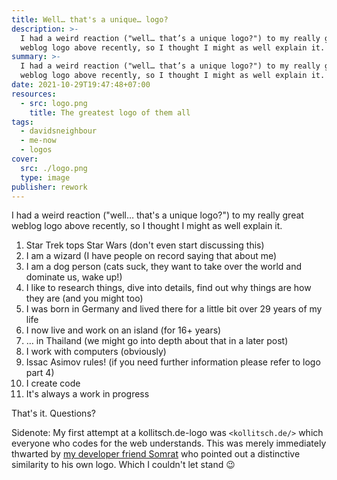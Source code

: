 ```yaml
---
title: Well… that's a unique… logo?
description: >-
  I had a weird reaction ("well… that’s a unique logo?") to my really great
  weblog logo above recently, so I thought I might as well explain it.
summary: >-
  I had a weird reaction ("well… that’s a unique logo?") to my really great
  weblog logo above recently, so I thought I might as well explain it.
date: 2021-10-29T19:47:48+07:00
resources:
  - src: logo.png
    title: The greatest logo of them all
tags:
  - davidsneighbour
  - me-now
  - logos
cover:
  src: ./logo.png
  type: image
publisher: rework
---
```


I had a weird reaction ("well… that's a unique logo?") to my really great weblog logo above recently, so I thought I might as well explain it.

1. Star Trek tops Star Wars (don't even start discussing this)
2. I am a wizard (I have people on record saying that about me)
3. I am a dog person (cats suck, they want to take over the world and dominate us, wake up!)
4. I like to research things, dive into details, find out why things are how they are (and you might too)
5. I was born in Germany and lived there for a little bit over 29 years of my life
6. I now live and work on an island (for 16+ years)
7. … in Thailand (we might go into depth about that in a later post)
8. I work with computers (obviously)
9. Issac Asimov rules! (if you need further information please refer to logo part 4)
10. I create code
11. It's always a work in progress

That's it. Questions?

Sidenote: My first attempt at a kollitsch.de-logo was `<kollitsch.de/>` which everyone who codes for the web understands. This was merely immediately thwarted by [my developer friend Somrat](https://somrat.netlify.app/) who pointed out a distinctive similarity to his own logo. Which I couldn't let stand :wink:
